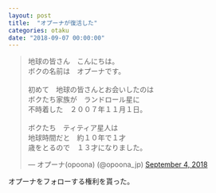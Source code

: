 ```yaml
---
layout: post
title:  "オプーナが復活した"
categories: otaku
date: "2018-09-07 00:00:00"
---
```


<blockquote class="twitter-tweet" data-partner="tweetdeck"><p lang="ja" dir="ltr">地球の皆さん　こんにちは。<br>ボクの名前は　オプーナです。<br><br>初めて　地球の皆さんとお会いしたのは<br>ボクたち家族が　ランドロール星に<br>不時着した　２００７年１１月１日。<br><br>ボクたち　ティティア星人は<br>地球時間だと　約１０年で１才<br>歳をとるので　１３才になりました。</p>&mdash; オプーナ(opoona) (@opoona_jp) <a href="https://twitter.com/opoona_jp/status/1036882260773953536?ref_src=twsrc%5Etfw">September 4, 2018</a></blockquote>
<script async src="https://platform.twitter.com/widgets.js" charset="utf-8"></script>

オプーナをフォローする権利を貰った。
